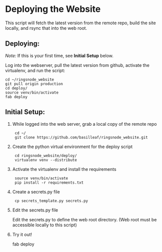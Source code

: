 # Deploying the Website

This script will fetch the latest version from the remote repo,
build the site locally, and rsync that into the web root.

## Deploying:

_Note:_ If this is your first time, see **Initial Setup** below.

Log into the webserver, pull the latest version from github, activate the virtualenv, and run the script:

    cd ~/ringsnode_website
    git pull origin production 
    cd deploy/
    source venv/bin/activate
    fab deploy


## Initial Setup:

1. While logged into the web server, grab a local copy of the remote repo

        cd ~/
        git clone https://github.com/basilleaf/ringsnode_website.git


2. Create the python virtual environment for the deploy script

        cd ringsnode_website/deploy/
        virtualenv venv --distribute

3. Activate the virtualenv and install the requirements

        source venv/bin/activate
        pip install -r requirements.txt

4. Create a secrets.py file

        cp secrets_template.py secrets.py


5. Edit the secrets.py file

    Edit the secrets.py to define the web root directory.
    (Web root must be accessible locally to this script)

6. Try it out!

    fab deploy
